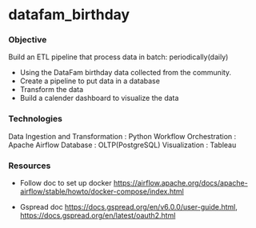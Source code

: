 # datafam_birthday

### Objective
Build an ETL pipeline that process data in batch: periodically(daily)

* Using the DataFam birthday data collected from the community.
* Create a pipeline to put data in a database
* Transform the data
* Build a calender dashboard to visualize the data

### Technologies
Data Ingestion and Transformation : Python
Workflow Orchestration : Apache Airflow
Database : OLTP(PostgreSQL)
Visualization : Tableau

### Resources
* Follow doc to set up docker https://airflow.apache.org/docs/apache-airflow/stable/howto/docker-compose/index.html

* Gspread doc https://docs.gspread.org/en/v6.0.0/user-guide.html, https://docs.gspread.org/en/latest/oauth2.html